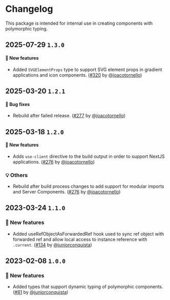 # Changelog

This package is intended for internal use in creating components with polymorphic typing.

## 2025-07-29 `1.3.0`

#### 🎉 New features

- Added `SVGElementProps` type to support SVG element props in gradient applications and icon components. ([#320](https://github.com/TiendaNube/nimbus-design-system/pull/320) by [@joacotornello](https://github.com/joacotornello))

## 2025-03-20 `1.2.1`

#### 🐛 Bug fixes

- Rebuild after failed release. ([#277](https://github.com/TiendaNube/nimbus-design-system/pull/277) by [@joacotornello](https://github.com/joacotornello))

## 2025-03-18 `1.2.0`

#### 🎉 New features

- Adds `use-client` directive to the build output in order to support NextJS applications. ([#276](https://github.com/TiendaNube/nimbus-design-system/pull/276) by [@joacotornello](https://github.com/joacotornello))

### 💡 Others

- Rebuild after build process changes to add support for modular imports and Server Components. ([#276](https://github.com/TiendaNube/nimbus-design-system/pull/276) by [@joacotornello](https://github.com/joacotornello))

## 2023-03-24 `1.1.0`

### 🎉 New features

- Added useRefObjectAsForwardedRef hook used to sync ref object with forwarded ref and allow local access to instance reference with `.current`. ([#134](https://github.com/TiendaNube/nimbus-design-system/pull/134) by [@juniorconquista](https://github.com/juniorconquista))

## 2023-02-08 `1.0.0`

### 🎉 New features

- Added types that support dynamic typing of polymorphic components. ([#81](https://github.com/TiendaNube/nimbus-design-system/pull/81) by [@juniorconquista](https://github.com/juniorconquista))

